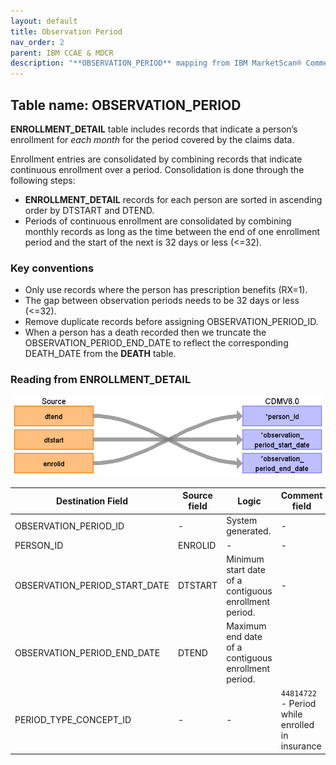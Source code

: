 ```yaml
---
layout: default
title: Observation Period
nav_order: 2
parent: IBM CCAE & MDCR
description: "**OBSERVATION_PERIOD** mapping from IBM MarketScan® Commercial Database (CCAE) & IBM MarketScan® Medicare Supplemental Database (MDCR) **ENROLLMENT_DETAIL**."
---
```


## Table name: **OBSERVATION_PERIOD**

**ENROLLMENT_DETAIL** table includes records that indicate a person’s enrollment for *each month* for the period covered by the claims data.

Enrollment entries are consolidated by combining records that indicate continuous enrollment over a period.  Consolidation is done through the following steps:
* **ENROLLMENT_DETAIL** records for each person are sorted in ascending order by DTSTART and DTEND.
* Periods of continuous enrollment are consolidated by combining monthly records as long as the time between the end of one enrollment period and the start of the next is 32 days or less (<=32).

### Key conventions
* Only use records where the person has prescription benefits (RX=1).
* The gap between observation periods needs to be 32 days or less (<=32).
* Remove duplicate records before assigning OBSERVATION_PERIOD_ID.  
* When a person has a death recorded then we truncate the OBSERVATION_PERIOD_END_DATE to reflect the corresponding DEATH_DATE from the **DEATH** table.   


### Reading from **ENROLLMENT_DETAIL**

![](images/image11.png)

| Destination Field | Source field | Logic | Comment field |
| --- | --- | --- | --- |
| OBSERVATION_PERIOD_ID | - | System generated. | - |
| PERSON_ID | ENROLID | - | - |
| OBSERVATION_PERIOD_START_DATE | DTSTART | Minimum start date of a contiguous enrollment period. | - |
| OBSERVATION_PERIOD_END_DATE | DTEND | Maximum end date of a contiguous enrollment period. |  |
| PERIOD_TYPE_CONCEPT_ID | - | - | `44814722` - Period while enrolled in insurance |

